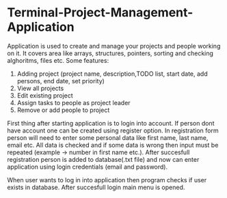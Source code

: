 # Terminal-Project-Management-Application
Application is used to create and manage your projects and people working on it. It covers area like arrays, structures, pointers, sorting and checking alghoritms, files etc.
Some features:
1. Adding project (project name, description,TODO list, start date, add persons, end date, set priority)
2. View all projects
3. Edit existing project
4. Assign tasks to people as project leader
5. Remove or add people to project

First thing after starting application is to login into account. If person dont have account one can be created using register option.
In registration form person will need to enter some personal data like first name, last name, email etc. All data is checked and if
some data is wrong then input must be repeated (example -> number in first name etc.). After succesfull registration
person is added to database(.txt file) and now can enter application using login credentials (email and password).

When user wants to log in into application then program checks if user exists in database. After succesfull login main menu is opened.



